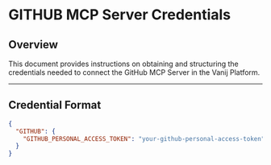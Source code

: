 # GITHUB MCP Server Credentials

## Overview
This document provides instructions on obtaining and structuring the credentials needed to connect the GitHub MCP Server in the Vanij Platform.

---

## Credential Format
```json
{
  "GITHUB": {
    "GITHUB_PERSONAL_ACCESS_TOKEN": "your-github-personal-access-token"
  }
}
```
